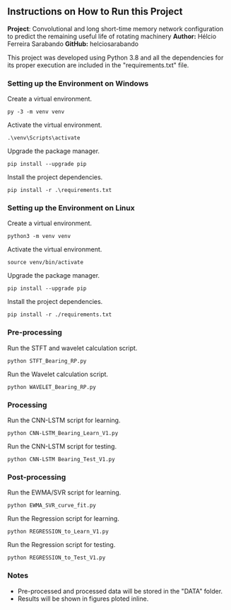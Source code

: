 ## Instructions on How to Run this Project

**Project**: Convolutional and long short-time memory network configuration to predict the remaining useful life of rotating machinery
**Author:** Hélcio Ferreira Sarabando
**GitHub:** helciosarabando

This project was developed using Python 3.8 and all the dependencies for its proper execution are included in the "requirements.txt" file.

### Setting up the Environment on Windows

Create a virtual environment.

    py -3 -m venv venv 

Activate the virtual environment.

    .\venv\Scripts\activate

Upgrade the package manager.

    pip install --upgrade pip

Install the project dependencies.

    pip install -r .\requirements.txt

### Setting up the Environment on Linux

Create a virtual environment.

    python3 -m venv venv 

Activate the virtual environment.

    source venv/bin/activate

Upgrade the package manager.

    pip install --upgrade pip

Install the project dependencies.

    pip install -r ./requirements.txt

### Pre-processing

Run the STFT and wavelet calculation script.

    python STFT_Bearing_RP.py

Run the Wavelet calculation script.

    python WAVELET_Bearing_RP.py

### Processing

Run the CNN-LSTM script for learning.

    python CNN-LSTM_Bearing_Learn_V1.py

Run the CNN-LSTM script for testing.

    python CNN-LSTM Bearing_Test_V1.py

### Post-processing

Run the EWMA/SVR script for learning.

    python EWMA_SVR_curve_fit.py

Run the Regression script for learning.

    python REGRESSION_to_Learn_V1.py

Run the Regression script for testing.

    python REGRESSION_to_Test_V1.py

### Notes

- Pre-processed and processed data will be stored in the "DATA" folder.
- Results will be shown in figures ploted inline.
